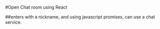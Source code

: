 #Open Chat room using React 

##enters with a nickname, and using javascript promises, can use a chat service.
